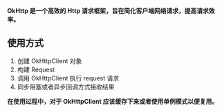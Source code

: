 **OkHttp 是一个高效的 Http 请求框架，旨在简化客户端网络请求，提高请求效率。**

## 使用方式
1. 创建 OkHttpClient 对象
2. 构建 Request
3. 调用 OkHttpClient 执行 request 请求
4. 同步阻塞或者异步回调方式接收结果

**在使用过程中，对于 OkHttpClient 应该缓存下来或者使用单例模式以便复用。**

